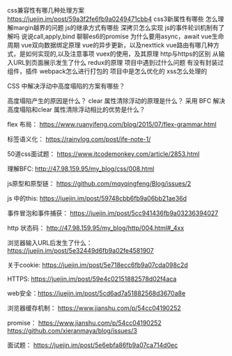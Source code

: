 css兼容性有哪几种处理方案 https://juejin.im/post/59a3f2fe6fb9a0249471cbb4
css3新属性有哪些
怎么理解margin越界的问题
js的继承方式有哪些
深拷贝怎么实现
js的事件轮训机制有了解吗
说说call,apply,bind
聊聊es6的promise
为什么要用async，await
vue生命周期
vue双向数据绑定原理
vue的异步更新，以及nexttick
vue路由有哪几种方式，是如何实现的,以及注意事项
vuex的使用，及其原理
http与https的区别
从输入URL到页面展示发生了什么
redux的原理
项目中遇到过什么问题
有没有封装过组件，插件
webpack怎么进行打包的
项目中是怎么优化的
xss怎么处理的

CSS 中解决浮动中高度塌陷的方案有哪些？

高度塌陷产生的原因是什么？
clear 属性清除浮动的原理是什么？
采用 BFC 解决高度塌陷和clear 属性清除浮动相比的优势是什么？


flex 布局： https://www.ruanyifeng.com/blog/2015/07/flex-grammar.html

标签语义化： https://rainylog.com/post/ife-note-1/

50道css面试题： https://www.itcodemonkey.com/article/2853.html

理解BFC: http://47.98.159.95/my_blog/css/008.html

js原型和原型链： https://github.com/mqyqingfeng/Blog/issues/2

js 中的this: https://juejin.im/post/59748cbb6fb9a06bb21ae36d

事件冒泡和事件捕获： https://juejin.im/post/5cc941436fb9a03236394027

http 状态码： http://47.98.159.95/my_blog/http/004.html#_4xx

浏览器输入URL后发生了什么：https://juejin.im/post/5e32449d6fb9a02fe4581907

关于cookie: https://juejin.im/post/5e718ecc6fb9a07cda098c2d

HTTPS: https://juejin.im/post/59e4c02151882578d02f4aca

web安全：https://juejin.im/post/5cd6ad7a51882568d3670a8e

浏览器缓存机制： https://www.jianshu.com/p/54cc04190252

promise： https://www.jianshu.com/p/54cc04190252
        	https://github.com/xieranmaya/blog/issues/3

面试题： https://juejin.im/post/5e6ebfa86fb9a07ca714d0ec


